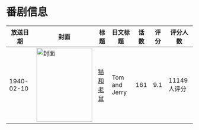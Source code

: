 # 番剧信息

|放送日期|封面|标题|日文标题|话数|评分|评分人数|
|---|---|---|---|---|---|---|
|1940-02-10|<img src="https://lain.bgm.tv/pic/cover/c/fd/60/25961_WDKz6.jpg" alt="封面" style="width:150px;height:200px;object-fit:cover;">|[猫和老鼠](https://bangumi.tv/subject/25961)|Tom and Jerry|161|9.1|11149人评分|
